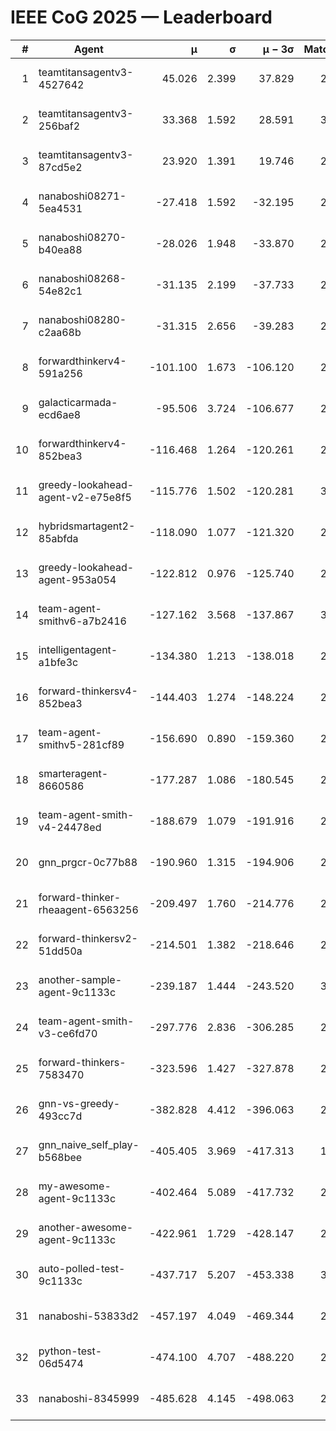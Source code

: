 # IEEE CoG 2025 — Leaderboard

| # | Agent | μ | σ | μ − 3σ | Matches | Updated |
|---:|---|---:|---:|---:|---:|---|
| 1 | teamtitansagentv3-4527642 | 45.026 | 2.399 | 37.829 | 2356 | 2025-09-01 15:17 |
| 2 | teamtitansagentv3-256baf2 | 33.368 | 1.592 | 28.591 | 3054 | 2025-09-01 15:17 |
| 3 | teamtitansagentv3-87cd5e2 | 23.920 | 1.391 | 19.746 | 2598 | 2025-09-01 15:17 |
| 4 | nanaboshi08271-5ea4531 | -27.418 | 1.592 | -32.195 | 2600 | 2025-09-01 15:17 |
| 5 | nanaboshi08270-b40ea88 | -28.026 | 1.948 | -33.870 | 2980 | 2025-09-01 15:17 |
| 6 | nanaboshi08268-54e82c1 | -31.135 | 2.199 | -37.733 | 2800 | 2025-09-01 15:17 |
| 7 | nanaboshi08280-c2aa68b | -31.315 | 2.656 | -39.283 | 2960 | 2025-09-01 15:17 |
| 8 | forwardthinkerv4-591a256 | -101.100 | 1.673 | -106.120 | 2089 | 2025-09-01 15:17 |
| 9 | galacticarmada-ecd6ae8 | -95.506 | 3.724 | -106.677 | 2680 | 2025-09-01 15:17 |
| 10 | forwardthinkerv4-852bea3 | -116.468 | 1.264 | -120.261 | 2457 | 2025-09-01 15:17 |
| 11 | greedy-lookahead-agent-v2-e75e8f5 | -115.776 | 1.502 | -120.281 | 3168 | 2025-09-01 15:17 |
| 12 | hybridsmartagent2-85abfda | -118.090 | 1.077 | -121.320 | 2118 | 2025-09-01 15:17 |
| 13 | greedy-lookahead-agent-953a054 | -122.812 | 0.976 | -125.740 | 2988 | 2025-09-01 15:17 |
| 14 | team-agent-smithv6-a7b2416 | -127.162 | 3.568 | -137.867 | 3120 | 2025-09-01 15:17 |
| 15 | intelligentagent-a1bfe3c | -134.380 | 1.213 | -138.018 | 2518 | 2025-09-01 15:17 |
| 16 | forward-thinkersv4-852bea3 | -144.403 | 1.274 | -148.224 | 2063 | 2025-09-01 15:17 |
| 17 | team-agent-smithv5-281cf89 | -156.690 | 0.890 | -159.360 | 2860 | 2025-09-01 15:17 |
| 18 | smarteragent-8660586 | -177.287 | 1.086 | -180.545 | 2331 | 2025-09-01 15:17 |
| 19 | team-agent-smith-v4-24478ed | -188.679 | 1.079 | -191.916 | 2900 | 2025-09-01 15:17 |
| 20 | gnn_prgcr-0c77b88 | -190.960 | 1.315 | -194.906 | 2300 | 2025-09-01 15:17 |
| 21 | forward-thinker-rheaagent-6563256 | -209.497 | 1.760 | -214.776 | 2994 | 2025-09-01 15:17 |
| 22 | forward-thinkersv2-51dd50a | -214.501 | 1.382 | -218.646 | 2374 | 2025-09-01 15:17 |
| 23 | another-sample-agent-9c1133c | -239.187 | 1.444 | -243.520 | 3080 | 2025-09-01 15:17 |
| 24 | team-agent-smith-v3-ce6fd70 | -297.776 | 2.836 | -306.285 | 2380 | 2025-09-01 15:17 |
| 25 | forward-thinkers-7583470 | -323.596 | 1.427 | -327.878 | 2660 | 2025-09-01 15:17 |
| 26 | gnn-vs-greedy-493cc7d | -382.828 | 4.412 | -396.063 | 2440 | 2025-09-01 15:17 |
| 27 | gnn_naive_self_play-b568bee | -405.405 | 3.969 | -417.313 | 1580 | 2025-09-01 15:17 |
| 28 | my-awesome-agent-9c1133c | -402.464 | 5.089 | -417.732 | 2900 | 2025-09-01 15:17 |
| 29 | another-awesome-agent-9c1133c | -422.961 | 1.729 | -428.147 | 2960 | 2025-09-01 15:17 |
| 30 | auto-polled-test-9c1133c | -437.717 | 5.207 | -453.338 | 3100 | 2025-09-01 15:17 |
| 31 | nanaboshi-53833d2 | -457.197 | 4.049 | -469.344 | 2700 | 2025-09-01 15:17 |
| 32 | python-test-06d5474 | -474.100 | 4.707 | -488.220 | 2220 | 2025-09-01 15:17 |
| 33 | nanaboshi-8345999 | -485.628 | 4.145 | -498.063 | 2560 | 2025-09-01 15:17 |
